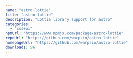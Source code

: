```yaml
---
name: "astro-lottie"
title: "astro-lottie"
description: "Lottie library support for astro"
categories:
  - "css+ui"
npmUrl: "https://www.npmjs.com/package/astro-lottie"
repoUrl: "https://github.com/warpsio/astro-lottie"
homepageUrl: "https://github.com/warpsio/astro-lottie"
downloads: 56
---
```

